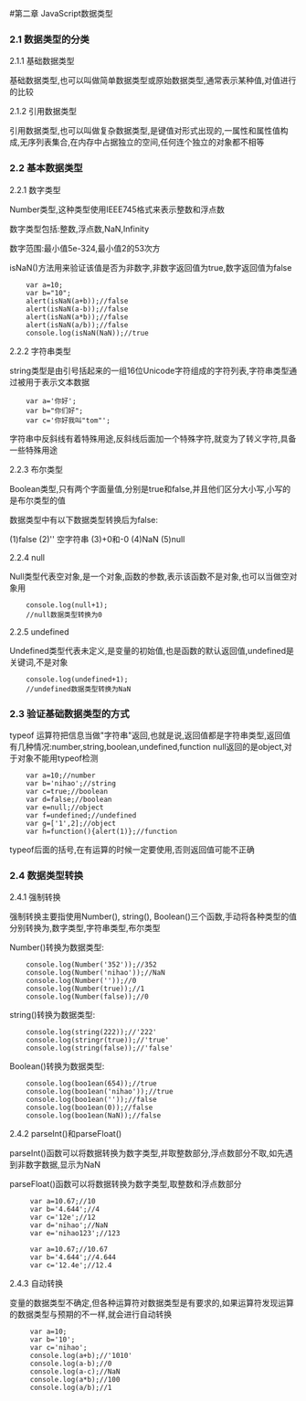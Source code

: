 #第二章 JavaScript数据类型

### 2.1 数据类型的分类

2.1.1 基础数据类型

基础数据类型,也可以叫做简单数据类型或原始数据类型,通常表示某种值,对值进行的比较

2.1.2 引用数据类型

引用数据类型,也可以叫做复杂数据类型,是键值对形式出现的,一属性和属性值构成,无序列表集合,在内存中占据独立的空间,任何连个独立的对象都不相等

### 2.2 基本数据类型

2.2.1 数字类型

Number类型,这种类型使用IEEE745格式来表示整数和浮点数

数字类型包括:整数,浮点数,NaN,Infinity

数字范围:最小值5e-324,最小值2的53次方

isNaN()方法用来验证该值是否为非数字,非数字返回值为true,数字返回值为false

        var a=10;
        var b="10";
        alert(isNaN(a+b));//false
        alert(isNaN(a-b));//false
        alert(isNaN(a*b));//false
        alert(isNaN(a/b));//false
        console.log(isNaN(NaN));//true

2.2.2 字符串类型

string类型是由引号括起来的一组16位Unicode字符组成的字符列表,字符串类型通过被用于表示文本数据

        var a='你好';
        var b="你们好";
        var c='你好我叫"tom"';
字符串中反斜线有着特殊用途,反斜线后面加一个特殊字符,就变为了转义字符,具备一些特殊用途

2.2.3 布尔类型

Boolean类型,只有两个字面量值,分别是true和false,并且他们区分大小写,小写的是布尔类型的值

数据类型中有以下数据类型转换后为false:

(1)false
(2)'' 空字符串
(3)+0和-0
(4)NaN
(5)null

2.2.4 null

Null类型代表空对象,是一个对象,函数的参数,表示该函数不是对象,也可以当做空对象用

        console.log(null+1);
        //null数据类型转换为0

2.2.5 undefined

Undefined类型代表未定义,是变量的初始值,也是函数的默认返回值,undefined是关键词,不是对象

        console.log(undefined+1);
        //undefined数据类型转换为NaN

### 2.3 验证基础数据类型的方式

typeof 运算符把信息当做"字符串"返回,也就是说,返回值都是字符串类型,返回值有几种情况:number,string,boolean,undefined,function
null返回的是object,对于对象不能用typeof检测

        var a=10;//number
        var b='nihao';//string
        var c=true;//boolean
        var d=false;//boolean
        var e=null;//object
        var f=undefined;//undefined
        var g=['1',2];//object
        var h=function(){alert(1)};//function

typeof后面的括号,在有运算的时候一定要使用,否则返回值可能不正确

### 2.4 数据类型转换

2.4.1 强制转换

强制转换主要指使用Number(), string(), Boolean()三个函数,手动将各种类型的值分别转换为,数字类型,字符串类型,布尔类型

Number()转换为数据类型:

        console.log(Number('352'));//352
        console.log(Number('nihao'));//NaN
        console.log(Number(''));//0
        console.log(Number(true));//1
        console.log(Number(false));//0

string()转换为数据类型:

        console.log(string(222));//'222'
        console.log(stringr(true));//'true'
        console.log(string(false));//'false'

Boolean()转换为数据类型:

        console.log(boo1ean(654));//true
        console.log(boo1ean('nihao'));//true
        console.log(boo1ean(''));//false
        console.log(boo1ean(0));//false
        console.log(boo1ean(NaN));//false

2.4.2 parseInt()和parseFloat()

parseInt()函数可以将数据转换为数字类型,并取整数部分,浮点数部分不取,如先遇到非数字数据,显示为NaN

parseFloat()函数可以将数据转换为数字类型,取整数和浮点数部分

         var a=10.67;//10
         var b='4.644';//4
         var c='12e';//12
         var d='nihao';//NaN
         var e='nihao123';//123

         var a=10.67;//10.67
         var b='4.644';//4.644
         var c='12.4e';//12.4

2.4.3 自动转换

变量的数据类型不确定,但各种运算符对数据类型是有要求的,如果运算符发现运算的数据类型与预期的不一样,就会进行自动转换

         var a=10;
         var b='10';
         var c='nihao';
         console.log(a+b);//'1010'
         console.log(a-b);//0
         console.log(a-c);//NaN
         console.log(a*b);//100
         console.log(a/b);//1